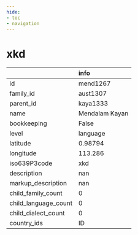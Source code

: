 ```yaml
---
hide:
- toc
- navigation
---
```

# xkd
|                      | info           |
|:---------------------|:---------------|
| id                   | mend1267       |
| family_id            | aust1307       |
| parent_id            | kaya1333       |
| name                 | Mendalam Kayan |
| bookkeeping          | False          |
| level                | language       |
| latitude             | 0.98794        |
| longitude            | 113.286        |
| iso639P3code         | xkd            |
| description          | nan            |
| markup_description   | nan            |
| child_family_count   | 0              |
| child_language_count | 0              |
| child_dialect_count  | 0              |
| country_ids          | ID             |